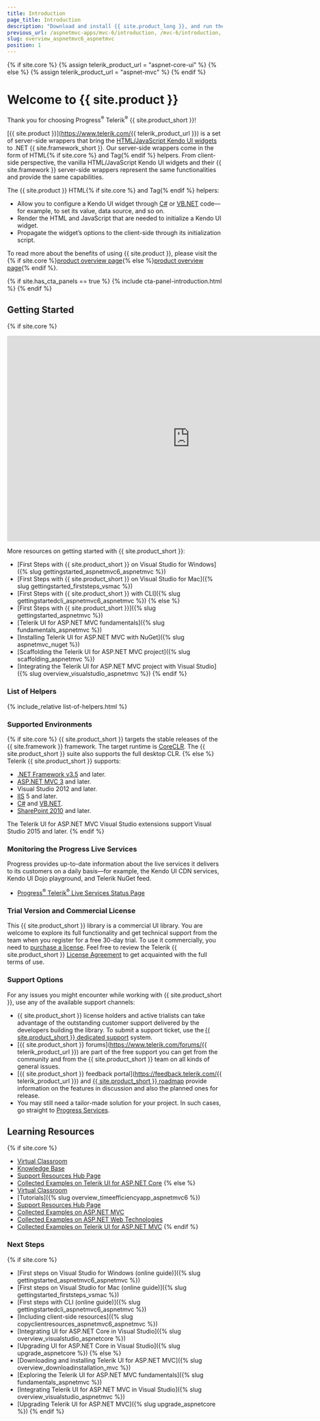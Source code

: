 ```yaml
---
title: Introduction
page_title: Introduction
description: "Download and install {{ site.product_long }}, and run the sample application."
previous_url: /aspnetmvc-apps/mvc-6/introduction, /mvc-6/introduction, /getting-started/kendo-ui-vs-mvc-wrappers
slug: overview_aspnetmvc6_aspnetmvc
position: 1
---
```

{% if site.core %} 
    {% assign telerik_product_url = "aspnet-core-ui" %}
{% else %}
    {% assign telerik_product_url = "aspnet-mvc" %}
{% endif %}

# Welcome to {{ site.product }}

Thank you for choosing Progress<sup>®</sup> Telerik<sup>®</sup> {{ site.product_short }}!  

[{{ site.product }}](https://www.telerik.com/{{ telerik_product_url }}) is a set of server-side wrappers that bring the [HTML/JavaScript Kendo UI widgets](https://docs.telerik.com/kendo-ui/introduction) to .NET {{ site.framework_short }}. Our server-side wrappers come in the form of HTML{% if site.core %} and Tag{% endif %} helpers. 
From client-side perspective, the vanilla HTML/JavaScript Kendo UI widgets and their {{ site.framework }} server-side wrappers represent the same functionalities and provide the same capabilities.


The {{ site.product }} HTML{% if site.core %} and Tag{% endif %} helpers:
* Allow you to configure a Kendo UI widget through  [C#](https://www.tutlane.com/tutorial/csharp) or [VB.NET](https://www.tutlane.com/tutorial/visual-basic) code&mdash;for example, to set its value, data source, and so on.
* Render the HTML and JavaScript that are needed to initialize a Kendo UI widget.
* Propagate the widget’s options to the client-side through its initialization script.

To read more about the benefits of using {{ site.product }}, please visit the {% if site.core %}[product overview page](https://www.telerik.com/aspnet-core-ui){% else %}[product overview page](https://www.telerik.com/aspnet-mvc){% endif %}.


{% if site.has_cta_panels == true %}
{% include cta-panel-introduction.html %}
{% endif %}

## Getting Started

{% if site.core %}
<iframe width="853" height="480" src="https://www.youtube.com/embed/jAOZY9TZi78?list=PLvmaC-XMqeBaHWzU1zyFgaNi2pcuix6Ps" frameborder="0" allow="accelerometer; autoplay; encrypted-media; gyroscope; picture-in-picture" allowfullscreen></iframe>

More resources on getting started with {{ site.product_short }}:

* [First Steps with {{ site.product_short }} on Visual Studio for Windows]({% slug gettingstarted_aspnetmvc6_aspnetmvc %})
* [First Steps with {{ site.product_short }} on Visual Studio for Mac]({% slug gettingstarted_firststeps_vsmac %})
* [First Steps with {{ site.product_short }} with CLI]({% slug gettingstartedcli_aspnetmvc6_aspnetmvc %})
{% else %}
* [First Steps with {{ site.product_short }}]({% slug gettingstarted_aspnetmvc %})
* [Telerik UI for ASP.NET MVC fundamentals]({% slug fundamentals_aspnetmvc %})
* [Installing Telerik UI for ASP.NET MVC with NuGet]({% slug aspnetmvc_nuget %})
* [Scaffolding the Telerik UI for ASP.NET MVC project]({% slug scaffolding_aspnetmvc %})
* [Integrating the Telerik UI for ASP.NET MVC project with Visual Studio]({% slug overview_visualstudio_aspnetmvc %})
{% endif %}

### List of Helpers

{% include_relative list-of-helpers.html %}

### Supported Environments

{% if site.core %}
{{ site.product_short }} targets the stable releases of the {{ site.framework }} framework. The target runtime is [CoreCLR](https://github.com/dotnet/coreclr). The {{ site.product_short }} suite also supports the full desktop CLR.
{% else %}
Telerik {{ site.product_short }} supports:

* [.NET Framework v3.5](https://www.microsoft.com/en-us/download/details.aspx?id=21) and later.
* [ASP.NET MVC 3](http://www.asp.net/mvc/mvc3) and later.
* Visual Studio 2012 and later.
* [IIS](https://www.iis.net/) 5 and later.
* [C#](https://msdn.microsoft.com/en-us/library/aa288436(v=vs.71).aspx)  and [VB.NET](http://www.tutorialspoint.com/vb.net/).
* [SharePoint 2010](https://msdn.microsoft.com/en-us/library/office/dd776256(v=office.12).aspx) and later.

The Telerik UI for ASP.NET MVC Visual Studio extensions support Visual Studio 2015 and later.
{% endif %}

### Monitoring the Progress Live Services

Progress provides up-to-date information about the live services it delivers to its customers on a daily basis&mdash;for example, the Kendo UI CDN services, Kendo UI Dojo playground, and Telerik NuGet feed.

* [Progress<sup>®</sup> Telerik<sup>®</sup> Live Services Status Page](http://status.telerik.com/)

### Trial Version and Commercial License

This {{ site.product_short }} library is a commercial UI library. You are welcome to explore its full functionality and get technical support from the team when you register for a free 30-day trial. To use it commercially, you need to [purchase a license](https://www.telerik.com/purchase/kendo-ui). Feel free to review the Telerik {{ site.product_short }} [License Agreement](https://www.telerik.com/purchase/license-agreement/kendo-ui) to get acquainted with the full terms of use.

### Support Options

For any issues you might encounter while working with {{ site.product_short }}, use any of the available support channels:

* {{ site.product_short }} license holders and active trialists can take advantage of the outstanding customer support delivered by the developers building the library. To submit a support ticket, use the [{{ site.product_short }} dedicated support](https://www.telerik.com/account/support-tickets/) system.
* [{{ site.product_short }} forums](https://www.telerik.com/forums/{{ telerik_product_url }}) are part of the free support you can get from the community and from the {{ site.product_short }} team on all kinds of general issues.
* [{{ site.product_short }} feedback portal](https://feedback.telerik.com/{{ telerik_product_url }}) and [{{ site.product_short }} roadmap](https://www.telerik.com/support/whats-new/kendo-ui/roadmap) provide information on the features in discussion and also the planned ones for release.
* You may still need a tailor-made solution for your project. In such cases, go straight to [Progress Services](https://www.progress.com/services).

## Learning Resources

{% if site.core %} 
* [Virtual Classroom](https://learn.telerik.com/learn/course/external/view/elearning/8/telerik-ui-for-aspnet-core)
* [Knowledge Base](https://docs.telerik.com/aspnet-core/knowledge-base.html)
* [Support Resources Hub Page](https://www.telerik.com/support/aspnet-core)
* [Collected Examples on Telerik UI for ASP.NET Core](https://github.com/telerik/ui-for-aspnet-core-examples)
{% else %}
* [Virtual Classroom](https://learn.telerik.com/learn/course/external/view/elearning/3/telerik-ui-for-aspnet-mvc)
* [Tutorials]({% slug overview_timeefficiencyapp_aspnetmvc6 %})
* [Support Resources Hub Page](https://www.telerik.com/support/aspnet-mvc)
* [Collected Examples on ASP.NET MVC](https://github.com/telerik/kendo-examples-asp-net-mvc)
* [Collected Examples on ASP.NET Web Technologies](https://github.com/telerik/kendo-examples-asp-net)
* [Collected Examples on Telerik UI for ASP.NET MVC](https://github.com/telerik/ui-for-aspnet-mvc-examples)
{% endif %}

### Next Steps

{% if site.core %}
* [First steps on Visual Studio for Windows (online guide)]({% slug gettingstarted_aspnetmvc6_aspnetmvc %})
* [First steps on Visual Studio for Mac (online guide)]({% slug gettingstarted_firststeps_vsmac %})
* [First steps with CLI (online guide)]({% slug gettingstartedcli_aspnetmvc6_aspnetmvc %})
* [Including client-side resources]({% slug copyclientresources_aspnetmvc6_aspnetmvc %})
* [Integrating UI for ASP.NET Core in Visual Studio]({% slug overview_visualstudio_aspnetcore %})
* [Upgrading UI for ASP.NET Core in Visual Studio]({% slug upgrade_aspnetcore %})
{% else %}
* [Downloading and installing Telerik UI for ASP.NET MVC]({% slug overview_downloadinstallation_mvc %})
* [Exploring the Telerik UI for ASP.NET MVC fundamentals]({% slug fundamentals_aspnetmvc %})
* [Integrating Telerik UI for ASP.NET MVC in Visual Studio]({% slug overview_visualstudio_aspnetmvc %})
* [Upgrading Telerik UI for ASP.NET MVC]({% slug upgrade_aspnetcore %})
{% endif %}
